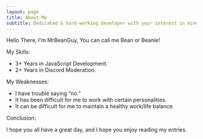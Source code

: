 ```yaml
---
layout: page
title: About Me
subtitle: Dedicated & hard-working developer with your interest in mind.
---
```


Hello There, I'm MrBeanGuy, You can call me Bean or Beanie!

My Skills:

- 3+ Years in JavaScript Development.
- 2+ Years in Discord Moderation.

My Weaknesses:

- I have trouble saying “no.”
- It has been difficult for me to work with certain personalities.
- It can be difficult for me to maintain a healthy work/life balance.

Conclusion:

I hope you all have a great day, and I hope you enjoy reading my entries.
